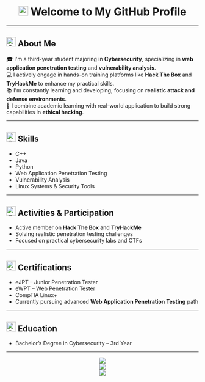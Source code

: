 <h1 align="center">
  <img alt="GIF" src="https://github.com/SP-XD/SP-XD/blob/main/images/Developer.gif" width="25" />
  Welcome to My GitHub Profile
</h1>

---

## <img alt="GIF" src="https://github.com/SP-XD/SP-XD/blob/main/images/Developer.gif" width="25" /> About Me

🎓 I'm a third-year student majoring in **Cybersecurity**, specializing in **web application penetration testing** and **vulnerability analysis**.  
💻 I actively engage in hands-on training platforms like **Hack The Box** and **TryHackMe** to enhance my practical skills.  
📚 I'm constantly learning and developing, focusing on **realistic attack and defense environments**.  
🎯 I combine academic learning with real-world application to build strong capabilities in **ethical hacking**.

---

## <img alt="GIF" src="https://github.com/SP-XD/SP-XD/blob/main/images/terminal-1.gif" width="25" /> Skills

- C++
- Java
- Python
- Web Application Penetration Testing
- Vulnerability Analysis
- Linux Systems & Security Tools

---

## <img alt="GIF" src="https://github.com/SP-XD/SP-XD/blob/main/images/laptop.gif" width="25" /> Activities & Participation

- Active member on **Hack The Box** and **TryHackMe**
- Solving realistic penetration testing challenges
- Focused on practical cybersecurity labs and CTFs

---

## <img alt="GIF" src="https://github.com/SP-XD/SP-XD/blob/main/images/certified.gif" width="25" /> Certifications

- eJPT – Junior Penetration Tester  
- eWPT – Web Penetration Tester  
- CompTIA Linux+  
- Currently pursuing advanced **Web Application Penetration Testing** path

---

## <img alt="GIF" src="https://github.com/SP-XD/SP-XD/blob/main/images/school.gif" width="25" /> Education

- Bachelor’s Degree in Cybersecurity – 3rd Year

---

<p align="center">
  <img src="https://github-readme-stats.vercel.app/api?username=your-github-username&show_icons=true&theme=tokyonight" />
  <br />
  <img src="https://github-readme-streak-stats.herokuapp.com/?user=your-github-username&theme=tokyonight" />
  <br />
  <img src="https://github-readme-stats.vercel.app/api/top-langs/?username=your-github-username&layout=compact&theme=tokyonight" />
</p>
